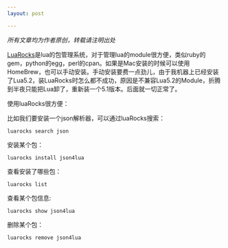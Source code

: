 ```yaml
---
layout: post

---
```


<em>所有文章均为作者原创，转载请注明出处</em>

<a href="http://luarocks.org/">LuaRocks</a>是lua的包管理系统，对于管理lua的module很方便，类似ruby的gem，python的egg，perl的cpan。如果是Mac安装的时候可以使用HomeBrew，也可以手动安装。手动安装要费一点劲儿，由于我机器上已经安装了Lua5.2，装LuaRocks时怎么都不成功，原因是不兼容Lua5.2的Module，折腾到半夜只能把Lua卸了，重新装一个5.1版本。后面就一切正常了。


使用luaRocks很方便：

比如我们要安装一个json解析器，可以通过luaRocks搜索：

```
luarocks search json
```
安装某个包：

```
luarocks install json4lua
```

查看安装了哪些包：

```
luarocks list
```  

查看某个包信息:

```
luarocks show json4lua
``` 

删除某个包：

```
luarocks remove json4lua
```